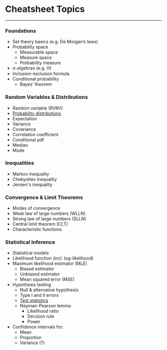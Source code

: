 # Cheatsheet Topics

---

### Foundations

- Set theory basics (e.g. De Morgan’s laws)
- Probability space
    - Measurable space
    - Measure space
    - Probability measure
- σ-algebras (e.g. 𝔅)
- Inclusion-exclusion formula
- Conditional probability
    - Bayes’ theorem

### Random Variables & Distributions

- Random variable (RVRV)
- [Probability distributions](distributions.md)
- Expectation
- Variance
- Covariance
- Correlation coefficient
- Conditional pdf
- Median
- Mode

### Inequalities

- Markov inequality
- Chebyshev inequality
- Jensen's inequality

### Convergence & Limit Theorems

- Modes of convergence
- Weak law of large numbers (WLLN)
- Strong law of large numbers (SLLN)
- Central limit theorem (CLT)
- Characteristic functions

### Statistical Inference

- Statistical models
- Likelihood function (incl. log-likelihood)
- Maximum likelihood estimator (MLE)
    - Biased estimator
    - Unbiased estimator
    - Mean squared error (MSE)
- Hypothesis testing
    - Null & alternative hypothesis
    - Type I and II errors
    - [Test statistics](test_statistics.md)
    - Neyman-Pearson lemma
        - Likelihood ratio
        - Decision rule
        - Power
- Confidence intervals for:
    - Mean
    - Proportion
    - Variance (?)